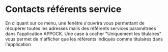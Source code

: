 # Contacts référents service

En cliquant sur ce menu, une fenêtre s'ouvrira vous permettant de récupérer toutes les adresses mails des référents services paramétrées dans l'application APPOCK.
Une case à cocher "Uniquement les titulaires" vous permet de n'afficher que les référents indiqués comme titulaires dans l'application